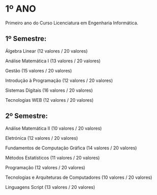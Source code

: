 # 1º ANO 

Primeiro ano do Curso Licenciatura em Engenharia Informática.

## 1º Semestre:

Álgebra Linear (12 valores / 20 valores)

Análise Matemática I (13 valores / 20 valores)

Gestão (15 valores / 20 valores)

Introdução à Programação (12 valores / 20 valores)

Sistemas Digitais	(16 valores / 20 valores)

Tecnologias WEB	(12 valores / 20 valores)

## 2º Semestre:

Análise Matemática II	(10 valores / 20 valores)

Eletrónica (12 valores / 20 valores)

Fundamentos de Computação Gráfica	(14 valores / 20 valores)

Métodos Estatísticos (11 valores / 20 valores)

Programação	(12 valores / 20 valores)

Tecnologias e Arquiteturas de Computadores (10 valores / 20 valores)

Linguagens Script (13 valores / 20 valores)

